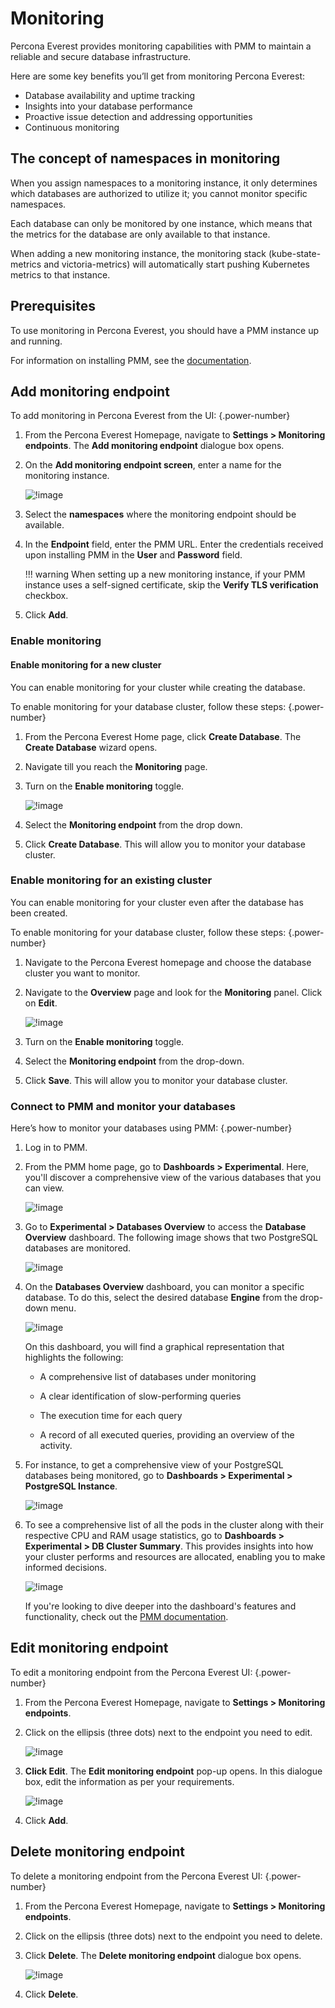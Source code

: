 # Monitoring

Percona Everest provides monitoring capabilities with PMM to maintain a reliable and secure database infrastructure.

Here are some key benefits you’ll get from monitoring Percona Everest:

- Database availability and uptime tracking
- Insights into your database performance
- Proactive issue detection and addressing opportunities
- Continuous monitoring

## The concept of namespaces in monitoring

When you assign namespaces to a monitoring instance, it only determines which databases are authorized to utilize it; you cannot monitor specific namespaces. 

Each database can only be monitored by one instance, which means that the metrics for the database are only available to that instance.

When adding a new monitoring instance, the monitoring stack (kube-state-metrics and victoria-metrics) will automatically start pushing Kubernetes metrics to that instance.

## Prerequisites

To use monitoring in Percona Everest, you should have a PMM instance up and running.

For information on installing PMM, see the [documentation](https://docs.percona.com/percona-monitoring-and-management/setting-up/index.html).

## Add monitoring endpoint

To add monitoring in Percona Everest from the UI:
{.power-number}

1. From the Percona Everest Homepage, navigate to <i class="uil uil-cog"></i> **Settings > Monitoring endpoints**. The **Add monitoring endpoint** dialogue box opens.

2. On the **Add monitoring endpoint screen**, enter a name for the monitoring instance.

    ![!image](../images/everest_add_endpoint.png)

3. Select the **namespaces** where the monitoring endpoint should be available.

4. In the **Endpoint** field, enter the PMM URL. Enter the credentials received upon installing PMM in the **User** and **Password** field.

    !!! warning
        When setting up a new monitoring instance, if your PMM instance uses a self-signed certificate, skip the **Verify TLS verification** checkbox.        

6. Click **Add**.

### Enable monitoring

#### Enable monitoring for a new cluster

You can enable monitoring for your cluster while creating the database.

To enable monitoring for your database cluster, follow these steps:
{.power-number}

1. From the Percona Everest Home page, click **Create Database**. The **Create Database** wizard opens.

2. Navigate till you reach the **Monitoring** page.

3. Turn on the **Enable monitoring** toggle.

    ![!image](../images/monitoring_db_cluster.png)

4. Select the **Monitoring endpoint** from the drop down.

5.  Click **Create Database**. This will allow you to  monitor your database cluster.

### Enable monitoring for an existing cluster

You can enable monitoring for your cluster even after the database has been created.

To enable monitoring for your database cluster, follow these steps:
{.power-number}

1. Navigate to the Percona Everest homepage and choose the database cluster you want to monitor.

2. Navigate to the **Overview** page and look for the **Monitoring** panel. Click on **Edit**.

    ![!image](../images/enable_monitoring_existing_cluster.png)

3. Turn on the **Enable monitoring** toggle.

4. Select the **Monitoring endpoint** from the drop-down.

5. Click **Save**. This will allow you to monitor your database cluster.

### Connect to PMM and monitor your databases

Here’s how to monitor your databases using PMM:
{.power-number}

1. Log in to PMM.

2. From the PMM home page, go to <i class="uil uil-apps"></i> **Dashboards > Experimental**. Here, you'll discover a comprehensive view of the various databases that you can view.

    ![!image](../images/pmm_dashboards_page.png)

3. Go to **Experimental > Databases Overview** to access the **Database Overview** dashboard. The following image shows that two PostgreSQL databases are monitored.

    ![!image](../images/PMM_databases_overview_dashboard.png)

4. On the **Databases Overview** dashboard, you can monitor a specific database. To do this, select the desired database **Engine** from the drop-down menu.

    ![!image](../images/pmm_overview_dashboard_engine_type.png)

    On this dashboard, you will find a graphical representation that highlights the following:

    - A comprehensive list of databases under monitoring 
    - A clear identification of slow-performing queries 

    - The execution time for each query

    - A record of all executed queries, providing an overview of the activity. 

5. For instance, to get a comprehensive view of your PostgreSQL databases being monitored, go to <i class="uil uil-apps"></i> **Dashboards > Experimental > PostgreSQL Instance**.

    ![!image](../images/PMM_databases_overview_DB.png)

6. To see a comprehensive list of all the pods in the cluster along with their respective CPU and RAM usage statistics, go to <i class="uil uil-apps"></i> **Dashboards > Experimental > DB Cluster Summary**. This provides insights into how your cluster performs and resources are allocated, enabling you to make informed decisions.

    ![!image](../images/DB_summary_dashbaord_PMM.png)

    If you're looking to dive deeper into the dashboard's features and functionality, check out the [PMM documentation](https://docs.percona.com/percona-monitoring-and-management//3/use/dashboards-panels/index.html).


## Edit monitoring endpoint

To edit a monitoring endpoint from the Percona Everest UI:
{.power-number}

1. From the Percona Everest Homepage, navigate to <i class="uil uil-cog"></i> **Settings > Monitoring endpoints**.

2. Click on the ellipsis (three dots) next to the endpoint you need to edit.

    ![!image](../images/everest_edit_ellipsis.png)


3. **Click Edit**. The **Edit monitoring endpoint** pop-up opens. In this dialogue box, edit the information as per your requirements.

     ![!image](../images/everest_endpoint_edit.png)


4. Click **Add**.


## Delete monitoring endpoint

To delete a monitoring endpoint from the Percona Everest UI:
{.power-number}

1. From the Percona Everest Homepage, navigate to <i class="uil uil-cog"></i> **Settings > Monitoring endpoints**.


2. Click on the ellipsis (three dots) next to the endpoint you need to delete.


3. Click **Delete**. The **Delete monitoring endpoint** dialogue box opens.

     ![!image](../images/everest_endpoint_delete.png)

4. Click **Delete**.







 


